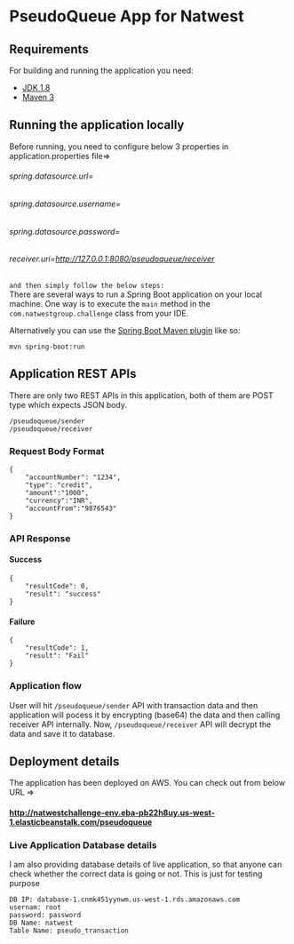 # PseudoQueue App for Natwest



## Requirements

For building and running the application you need:

- [JDK 1.8](http://www.oracle.com/technetwork/java/javase/downloads/jdk8-downloads-2133151.html)
- [Maven 3](https://maven.apache.org)

## Running the application locally

Before running, you need to configure below 3 properties in application.properties file=>
###### spring.datasource.url=
###### spring.datasource.username=
###### spring.datasource.password=
###### receiver.uri=http://127.0.0.1:8080/pseudoqueue/receiver
`and then simply follow the below steps:` <br />
There are several ways to run a Spring Boot application on your local machine. One way is to execute the `main` method in the `com.natwestgroup.challenge` class from your IDE.

Alternatively you can use the [Spring Boot Maven plugin](https://docs.spring.io/spring-boot/docs/current/reference/html/build-tool-plugins-maven-plugin.html) like so:

```shell
mvn spring-boot:run
```

## Application REST APIs

There are only two REST APIs in this application, both of them are POST type which expects JSON body.

`/pseudoqueue/sender` <br />
`/pseudoqueue/receiver`

### Request Body Format

```shell
{
	"accountNumber": "1234",
	"type": "credit",
	"amount":"1000",
	"currency":"INR",
	"accountFrom":"9876543"
}
```

### API Response 
#### Success
```shell
{
    "resultCode": 0,
    "result": "success"
}
```
#### Failure

```shell
{
    "resultCode": 1,
    "result": "Fail"
}
```

### Application flow 
User will hit `/pseudoqueue/sender` API with transaction data and then application will pocess it by encrypting (base64) the data and then calling receiver API internally.
Now, `/pseudoqueue/receiver` API will decrypt the data and save it to database.

## Deployment details

The application has been deployed on AWS. You can check out from below URL =>
#### http://natwestchallenge-env.eba-pb22h8uy.us-west-1.elasticbeanstalk.com/pseudoqueue

### Live Application Database details
I am also providing database details of live application, so that anyone can check whether the correct data is going or not. This is
just for testing purpose
```shell
DB IP: database-1.cnmk451yynwm.us-west-1.rds.amazonaws.com
usernam: root
password: password
DB Name: natwest
Table Name: pseudo_transaction
